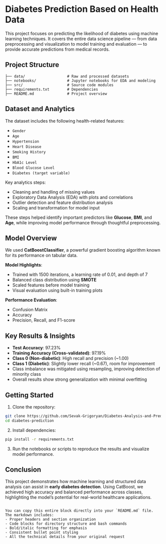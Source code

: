# Diabetes Prediction Based on Health Data

This project focuses on predicting the likelihood of diabetes using machine learning techniques. It covers the entire data science pipeline — from data preprocessing and visualization to model training and evaluation — to provide accurate predictions from medical records.

## Project Structure

```
├── data/                   # Raw and processed datasets
├── notebooks/              # Jupyter notebooks for EDA and modeling
├── src/                    # Source code modules
├── requirements.txt        # Dependencies
├── README.md               # Project overview
```

## Dataset and Analytics

The dataset includes the following health-related features:
- `Gender`
- `Age`
- `Hypertension`
- `Heart Disease`
- `Smoking History`
- `BMI`
- `HbA1c Level`
- `Blood Glucose Level`
- `Diabetes (target variable)`

Key analytics steps:
- Cleaning and handling of missing values  
- Exploratory Data Analysis (EDA) with plots and correlations  
- Outlier detection and feature distribution analysis  
- Scaling and transformation for model input

These steps helped identify important predictors like **Glucose**, **BMI**, and **Age**, while improving model performance through thoughtful preprocessing.

## Model Overview

We used **CatBoostClassifier**, a powerful gradient boosting algorithm known for its performance on tabular data.

**Model Highlights**:
- Trained with 1500 iterations, a learning rate of 0.01, and depth of 7
- Balanced class distribution using **SMOTE**
- Scaled features before model training
- Visual evaluation using built-in training plots

**Performance Evaluation**:
- Confusion Matrix  
- Accuracy  
- Precision, Recall, and F1-score

## Key Results & Insights

- **Test Accuracy**: 97.23%  
- **Training Accuracy (Cross-validated)**: 97.19%
- **Class 0 (Non-diabetic)**: High recall and precision (~1.00)
- **Class 1 (Diabetic)**: Slightly lower recall (~0.67), room for improvement
- Class imbalance was mitigated using resampling, improving detection of minority class
- Overall results show strong generalization with minimal overfitting

## Getting Started

1. Clone the repository:
```bash
git clone https://github.com/Sevak-Grigoryan/Diabetes-Analysis-and-Prediction.git
cd diabetes-prediction
```

2. Install dependencies:
```bash
pip install -r requirements.txt
```

3. Run the notebooks or scripts to reproduce the results and visualize model performance.

## Conclusion

This project demonstrates how machine learning and structured data analysis can assist in **early diabetes detection**. Using CatBoost, we achieved high accuracy and balanced performance across classes, highlighting the model’s potential for real-world healthcare applications.
```

You can copy this entire block directly into your `README.md` file. The markdown includes:
- Proper headers and section organization
- Code blocks for directory structure and bash commands
- Bold/italic formatting for emphasis
- Consistent bullet point styling
- All the technical details from your original request

